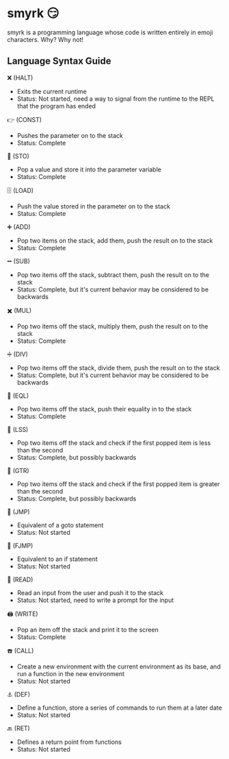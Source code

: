 # smyrk 😏
smyrk is a programming language whose code is written entirely in emoji characters. Why? Why not!

## Language Syntax Guide

❌ (HALT)
* Exits the current runtime
* Status: Not started, need a way to signal from the runtime to the REPL that the program has ended

👉 (CONST)
* Pushes the parameter on to the stack
* Status: Complete

👀 (STO)
* Pop a value and store it into the parameter variable
* Status: Complete

🗄 (LOAD)
* Push the value stored in the parameter on to the stack
* Status: Complete

➕ (ADD)
* Pop two items on the stack, add them, push the result on to the stack
* Status: Complete

➖ (SUB)
* Pop two items off the stack, subtract them, push the result on to the stack
* Status: Complete, but it's current behavior may be considered to be backwards

✖️ (MUL)
* Pop two items off the stack, multiply them, push the result on to the stack
* Status: Complete

➗ (DIV)
* Pop two items off the stack, divide them, push the result on to the stack
* Status: Complete, but it's current behavior may be considered to be backwards

🤔 (EQL)
* Pop two items off the stack, push their equality in to the stack
* Status: Complete

🌚 (LSS)
* Pop two items off the stack and check if the first popped item is less than the second
* Status: Complete, but possibly backwards

🌝 (GTR)
* Pop two items off the stack and check if the first popped item is greater than the second
* Status: Complete, but possibly backwards

🏃 (JMP)
* Equivalent of a goto statement
* Status: Not started

🚶 (FJMP)
* Equivalent to an if statement
* Status: Not started

📖 (READ)
* Read an input from the user and push it to the stack
* Status: Not started, need to write a prompt for the input

🖨 (WRITE)
* Pop an item off the stack and print it to the screen
* Status: Complete

☎️ (CALL)
* Create a new environment with the current environment as its base, and run a function in the new environment
* Status: Not started

⚓️ (DEF)
* Define a function, store a series of commands to run them at a later date
* Status: Not started

🔙 (RET)
* Defines a return point from functions
* Status: Not started